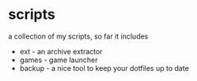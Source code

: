 # scripts

a collection of my scripts, so far it includes

* ext - an archive extractor
* games - game launcher
* backup - a nice tool to keep your dotfiles up to date
